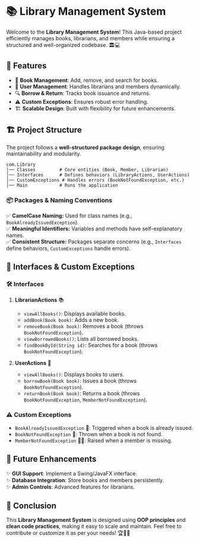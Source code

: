 # 📚 Library Management System

Welcome to the **Library Management System**! This Java-based project efficiently manages books, librarians, and members while ensuring a structured and well-organized codebase. 🏛️💻

## 🚀 Features

- 📖 **Book Management**: Add, remove, and search for books.
- 👥 **User Management**: Handles librarians and members dynamically.
- 🔍 **Borrow & Return**: Tracks book issuance and returns.
- ⚠️ **Custom Exceptions**: Ensures robust error handling.
- 🏗️ **Scalable Design**: Built with flexibility for future enhancements.

## 🏗️ Project Structure

The project follows a **well-structured package design**, ensuring maintainability and modularity.

```
com.Library
│── Classes         # Core entities (Book, Member, Librarian)
│── Interfaces      # Defines behaviors (LibraryActions, UserActions)
│── CustomExceptions # Handles errors (BookNotFoundException, etc.)
│── Main            # Runs the application
```

### 📦 **Packages & Naming Conventions**

✅ **CamelCase Naming:** Used for class names (e.g., `BookAlreadyIssuedException`).\
✅ **Meaningful Identifiers:** Variables and methods have self-explanatory names.\
✅ **Consistent Structure:** Packages separate concerns (e.g., `Interfaces` define behaviors, `CustomExceptions` handle errors).

## 📝 Interfaces & Custom Exceptions

### 🛠️ **Interfaces**

1. **LibrarianActions** 📚

   - `viewAllBooks()`: Displays available books.
   - `addBook(Book book)`: Adds a new book.
   - `removeBook(Book book)`: Removes a book (throws `BookNotFoundException`).
   - `viewBorrowedBooks()`: Lists all borrowed books.
   - `findBookById(String id)`: Searches for a book (throws `BookNotFoundException`).

2. **UserActions** 👤

   - `viewAllBooks()`: Displays books to users.
   - `borrowBook(Book book)`: Issues a book (throws `BookNotFoundException`).
   - `returnBook(Book book)`: Returns a book (throws `BookNotFoundException`, `MemberNotFoundException`).

### ⚠️ **Custom Exceptions**

- `BookAlreadyIssuedException` 📕: Triggered when a book is already issued.
- `BookNotFoundException` 🔎: Thrown when a book is not found.
- `MemberNotFoundException` 🙍‍♂️: Raised when a member is missing.

## 🔮 Future Enhancements

✨ **GUI Support**: Implement a Swing/JavaFX interface.\
✨ **Database Integration**: Store books and members persistently.\
✨ **Admin Controls**: Advanced features for librarians.

## 🎯 Conclusion

This **Library Management System** is designed using **OOP principles** and **clean code practices**, making it easy to scale and maintain. Feel free to contribute or customize it as per your needs! 🏆📖🚀

